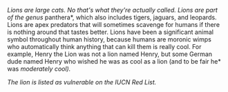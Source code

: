 *Lions are large cats. No that's what they're actually called. Lions are part of the genus* panthera*, which also includes tigers, jaguars, and leopards. Lions are apex predators that will sometimes scavenge for humans if there is nothing around that tastes better. Lions have been a significant animal symbol throughout human history, because humans are moronic wimps who automatically think anything that can kill them is really cool. For example, Henry the Lion was not a lion named Henry, but some German dude named Henry who wished he was as cool as a lion (and to be fair he* was *moderately cool).* 

*The lion is listed as vulnerable on the IUCN Red List.*
